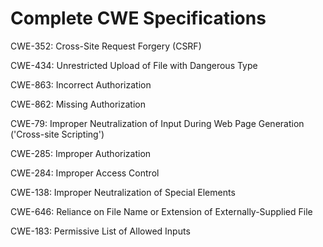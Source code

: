 

# Complete CWE Specifications

CWE-352: Cross-Site Request Forgery (CSRF)

CWE-434: Unrestricted Upload of File with Dangerous Type

CWE-863: Incorrect Authorization

CWE-862: Missing Authorization

CWE-79: Improper Neutralization of Input During Web Page Generation ('Cross-site Scripting')

CWE-285: Improper Authorization

CWE-284: Improper Access Control

CWE-138: Improper Neutralization of Special Elements

CWE-646: Reliance on File Name or Extension of Externally-Supplied File

CWE-183: Permissive List of Allowed Inputs
